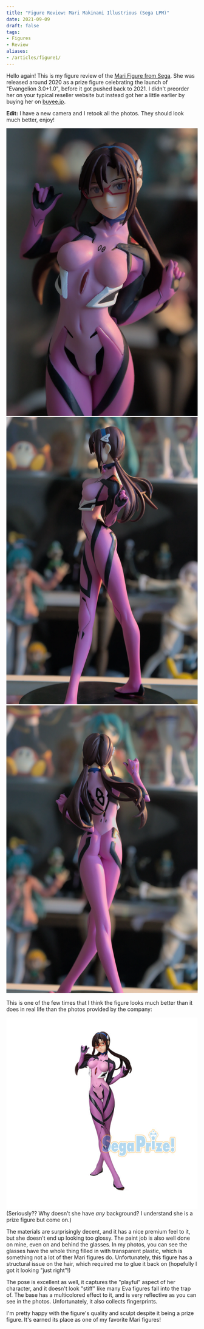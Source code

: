 ```yaml
---
title: "Figure Review: Mari Makinami Illustrious (Sega LPM)"
date: 2021-09-09
draft: false
tags:
- Figures
- Review
aliases:
- /articles/figure1/
---
```


Hello again! This is my figure review of the [Mari Figure from Sega](https://myfigurecollection.net/item/945032). <!--more--> She was released around 2020 as a prize
figure celebrating the launch of "Evangelion 3.0+1.0", before it got pushed back to 2021. I
didn't preorder her on your typical reseller website but instead got her a little earlier by buying her on [buyee.jp](https://buyee.jp).

**Edit:** I have a new camera and I retook all the photos. They should look much better, enjoy!

![Front view of Mari](figure-review-mari-front.webp)
![Side view of Mari](figure-review-mari-side.webp)
![Backside view of Mari](figure-review-mari-back.webp)

This is one of the few times that I think the figure looks much better than it does in real life than the photos provided by the company:

![The photo Sega provided](figure-review-mari-sega.jpg)
(Seriously?? Why doesn't she have _any_ background? I understand she is a prize figure but come on.)

The materials are surprisingly decent, and it has a nice premium feel to it, but she doesn't end up looking too glossy. The paint
job is also well done on mine, even on and behind the glasses. In my photos, you can see the glasses have the whole thing filled in
with transparent plastic, which is something not a lot of ther Mari figures do. Unfortunately, this figure has a structural issue on the hair, which required me to glue it back on (hopefully I got it looking "just right"!)

The pose is excellent as well, it captures the "playful" aspect of her character, and it doesn't look "stiff" like many Eva figures fall into the trap of. The base has a multicolored effect to it, and is very reflective as you can see in the photos. Unfortunately, it also collects fingerprints.

I'm pretty happy with the figure's quality and sculpt despite it being a prize figure. It's earned its place as one of my favorite Mari figures!
